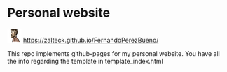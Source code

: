 # Personal website

![Logo](https://raw.githubusercontent.com/zalteck/FernandoPerezBueno/refs/heads/main/vendor/favicon-32x32.png) https://zalteck.github.io/FernandoPerezBueno/

This repo implements github-pages for my personal website. You have all the info regarding the template in template_index.html

